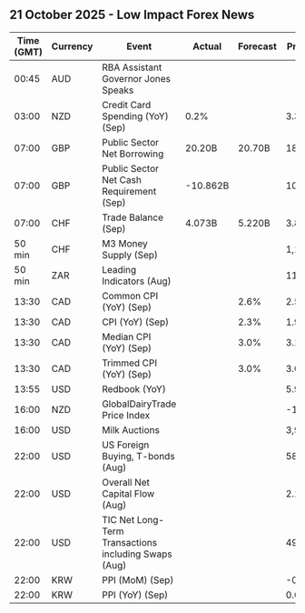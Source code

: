 ## 21 October 2025 - Low Impact Forex News

| Time (GMT) | Currency | Event | Actual | Forecast | Previous |
|------|----------|-------|--------|----------|----------|
| 00:45 | AUD | RBA Assistant Governor Jones Speaks |  |  |  |
| 03:00 | NZD | Credit Card Spending (YoY) (Sep) | 0.2% |  | 3.3% |
| 07:00 | GBP | Public Sector Net Borrowing | 20.20B | 20.70B | 18.00B |
| 07:00 | GBP | Public Sector Net Cash Requirement (Sep) | -10.862B |  | 10.201B |
| 07:00 | CHF | Trade Balance (Sep) | 4.073B | 5.220B | 3.876B |
| 50 min | CHF | M3 Money Supply (Sep) |  |  | 1,196.9B |
| 50 min | ZAR | Leading Indicators (Aug) |  |  | 113.70% |
| 13:30 | CAD | Common CPI (YoY) (Sep) |  | 2.6% | 2.5% |
| 13:30 | CAD | CPI (YoY) (Sep) |  | 2.3% | 1.9% |
| 13:30 | CAD | Median CPI (YoY) (Sep) |  | 3.0% | 3.1% |
| 13:30 | CAD | Trimmed CPI (YoY) (Sep) |  | 3.0% | 3.0% |
| 13:55 | USD | Redbook (YoY) |  |  | 5.9% |
| 16:00 | NZD | GlobalDairyTrade Price Index |  |  | -1.6% |
| 16:00 | USD | Milk Auctions |  |  | 3,921.0 |
| 22:00 | USD | US Foreign Buying, T-bonds (Aug) |  |  | 58.20B |
| 22:00 | USD | Overall Net Capital Flow (Aug) |  |  | 2.10B |
| 22:00 | USD | TIC Net Long-Term Transactions including Swaps (Aug) |  |  | 49.20B |
| 22:00 | KRW | PPI (MoM) (Sep) |  |  | -0.1% |
| 22:00 | KRW | PPI (YoY) (Sep) |  |  | 0.6% |
